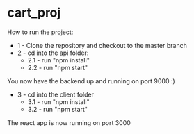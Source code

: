 # cart_proj

How to run the project:

  - 1 - Clone the repository and checkout to the master branch
  - 2 - cd into the api folder:
    - 2.1 - run "npm install"
    - 2.2 - run "npm start"
    
  You now have the backend up and running on port 9000 :)
  
  - 3 - cd into the client folder
    - 3.1 - run "npm install"
    - 3.2 - run "npm start"
    
  The react app is now running on port 3000  
